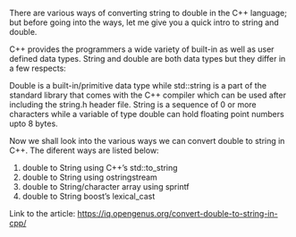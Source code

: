There are various ways of converting string to double in the C++ language; but before going into the ways, let me give you a quick intro to string and double.

C++ provides the programmers a wide variety of built-in as well as user defined data types. String and double are both data types but they differ in a few respects:

Double is a built-in/primitive data type while std::string is a part of the standard library that comes with the C++ compiler which can be used after including the string.h header file.
String is a sequence of 0 or more characters while a variable of type double can hold floating point numbers upto 8 bytes.

Now we shall look into the various ways we can convert double to string in C++. The diferent ways are listed below:

1. double to String using C++’s std::to_string
2. double to String using ostringstream
3. double to String/character array using sprintf
4. double to String boost’s lexical_cast

Link to the article: https://iq.opengenus.org/convert-double-to-string-in-cpp/
